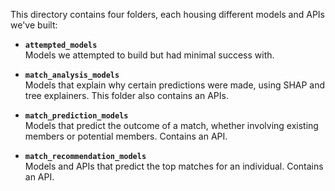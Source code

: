 This directory contains four folders, each housing different models and APIs we've built:

- **`attempted_models`**  
  Models we attempted to build but had minimal success with.

- **`match_analysis_models`**  
  Models that explain why certain predictions were made, using SHAP and tree explainers. This folder also contains an APIs.

- **`match_prediction_models`**  
  Models that predict the outcome of a match, whether involving existing members or potential members. Contains an API.

- **`match_recommendation_models`**  
  Models and APIs that predict the top matches for an individual. Contains an API.


